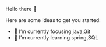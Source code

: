 Hello there 👋

Here are some ideas to get you started:

- 🔭 I’m currently focusing java,Git
- 🌱 I’m currently learning spring,SQL



